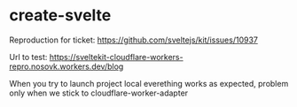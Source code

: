# create-svelte

Reproduction for ticket: https://github.com/sveltejs/kit/issues/10937

Url to test: https://sveltekit-cloudflare-workers-repro.nosovk.workers.dev/blog

When you try to launch project local everething works as expected, problem only when we stick to cloudflare-worker-adapter
